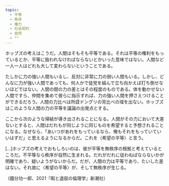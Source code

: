 ```yaml
---
topic:
  - 平等
  - 秩序
  - 権力
  - 社会契約
  - 自然
  - ""
---
```

ホッブズの考えはこうだ。人間はそもそも平等である。それは平等の権利をもっているとか、平等に扱われなければならないとかいった意味ではない。人間など一人一人はどれも大して変わらないということである。

たしかに力の強い人間もいるし、反対に非常に力の弱い人間もいる。しかし、どんなに力が強い人間であっても、何人かで徒党を組んで立ち向かえば打ち倒せないほどではない。人間の間の力の差とはその程度のものである。体を動かせない人間ですら、仲間を集めて彼らに指示すれば、力の強い人間を押さえつけることができるだろう。人間の力比べは所詮ドングリの背比べの域を出ない。ホッブズはこのような人間の力の平等を議論の出発点とする。

ここから次のような帰結が導き出されることになる。人間がその力において大差ないとすると、人間はだれもが同じように同じものを希望すると予想されることになる。なぜなら、「あいつがあれをもっているなら、俺もそれをもっていていいはずだ」と思えるようになるからだ。これを〈希望の平等〉と言う。

\[…]ホッブズの考えでおもしろいのは、彼が平等を無秩序の根拠と考えているところだ。不平等なら秩序が自然に生まれる。だれがだれに従わねばならないかが明確であり、疑いようがないからだ。だが、人間の力は平等であり、たいした差はない。それ故に〈希望の平等〉が、そして無秩序が生じる。

（國分功一郎、2021『暇と退屈の倫理学』新潮社）